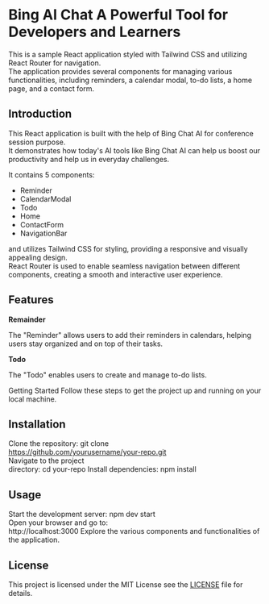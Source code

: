 # Bing AI Chat A Powerful Tool for Developers and Learners


This is a sample React application styled with Tailwind CSS and utilizing React Router for navigation. \
The application provides several components for managing various functionalities, including reminders, a calendar modal, to-do lists, a home page, and a contact form. 

## Introduction

This React application is built with the help of Bing Chat AI for conference session purpose. \
It demonstrates how today's AI tools like Bing Chat AI can help us boost our productivity and help us in everyday challenges. 

It contains 5 components:

- Reminder 
- CalendarModal 
- Todo 
- Home 
- ContactForm 
- NavigationBar 

and utilizes Tailwind CSS for styling, providing a responsive and visually appealing design. \
React Router is used to enable seamless navigation between different components, creating a smooth and interactive user experience. 

## Features

**Remainder**

The "Reminder" allows users to add their reminders in calendars, helping users stay organized and on top of their tasks. 

**Todo**

The "Todo" enables users to create and manage to-do lists. 

Getting Started Follow these steps to get the project up and running on your local machine. 

## Installation

Clone the repository: git clone \
https://github.com/yourusername/your-repo.git \
Navigate to the project \
directory: cd your-repo Install dependencies: npm install

## Usage

Start the development server: npm dev start \
Open your browser and go to: \
http://localhost:3000 Explore the various components and functionalities of the application. 

## License

This project is licensed under the MIT License see the [LICENSE](LICENSE) file for details.
